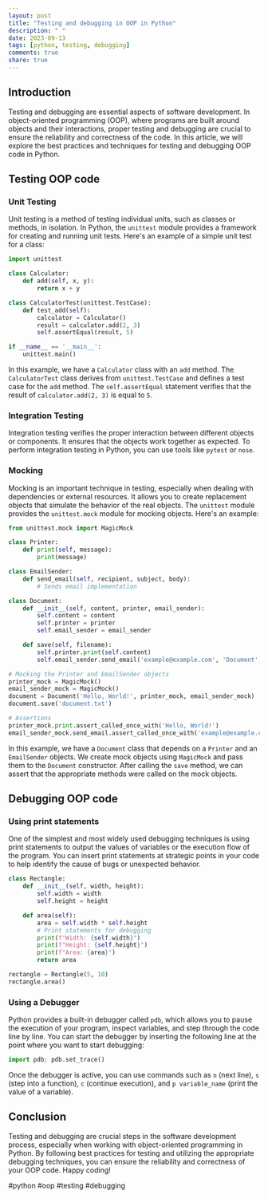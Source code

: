 ```yaml
---
layout: post
title: "Testing and debugging in OOP in Python"
description: " "
date: 2023-09-13
tags: [python, testing, debugging]
comments: true
share: true
---
```


## Introduction
Testing and debugging are essential aspects of software development. In object-oriented programming (OOP), where programs are built around objects and their interactions, proper testing and debugging are crucial to ensure the reliability and correctness of the code. In this article, we will explore the best practices and techniques for testing and debugging OOP code in Python.

## Testing OOP code

### Unit Testing
Unit testing is a method of testing individual units, such as classes or methods, in isolation. In Python, the `unittest` module provides a framework for creating and running unit tests. Here's an example of a simple unit test for a class:

```python
import unittest

class Calculator:
    def add(self, x, y):
        return x + y

class CalculatorTest(unittest.TestCase):
    def test_add(self):
        calculator = Calculator()
        result = calculator.add(2, 3)
        self.assertEqual(result, 5)

if __name__ == '__main__':
    unittest.main()
```

In this example, we have a `Calculator` class with an `add` method. The `CalculatorTest` class derives from `unittest.TestCase` and defines a test case for the `add` method. The `self.assertEqual` statement verifies that the result of `calculator.add(2, 3)` is equal to `5`.

### Integration Testing
Integration testing verifies the proper interaction between different objects or components. It ensures that the objects work together as expected. To perform integration testing in Python, you can use tools like `pytest` or `nose`.

### Mocking
Mocking is an important technique in testing, especially when dealing with dependencies or external resources. It allows you to create replacement objects that simulate the behavior of the real objects. The `unittest` module provides the `unittest.mock` module for mocking objects. Here's an example:

```python
from unittest.mock import MagicMock

class Printer:
    def print(self, message):
        print(message)

class EmailSender:
    def send_email(self, recipient, subject, body):
        # Sends email implementation

class Document:
    def __init__(self, content, printer, email_sender):
        self.content = content
        self.printer = printer
        self.email_sender = email_sender

    def save(self, filename):
        self.printer.print(self.content)
        self.email_sender.send_email('example@example.com', 'Document', self.content)

# Mocking the Printer and EmailSender objects
printer_mock = MagicMock()
email_sender_mock = MagicMock()
document = Document('Hello, World!', printer_mock, email_sender_mock)
document.save('document.txt')

# Assertions
printer_mock.print.assert_called_once_with('Hello, World!')
email_sender_mock.send_email.assert_called_once_with('example@example.com', 'Document', 'Hello, World!')
```

In this example, we have a `Document` class that depends on a `Printer` and an `EmailSender` objects. We create mock objects using `MagicMock` and pass them to the `Document` constructor. After calling the `save` method, we can assert that the appropriate methods were called on the mock objects.

## Debugging OOP code

### Using print statements
One of the simplest and most widely used debugging techniques is using print statements to output the values of variables or the execution flow of the program. You can insert print statements at strategic points in your code to help identify the cause of bugs or unexpected behavior.

```python
class Rectangle:
    def __init__(self, width, height):
        self.width = width
        self.height = height

    def area(self):
        area = self.width * self.height
        # Print statements for debugging
        print(f"Width: {self.width}")
        print(f"Height: {self.height}")
        print(f"Area: {area}")
        return area

rectangle = Rectangle(5, 10)
rectangle.area()
```

### Using a Debugger
Python provides a built-in debugger called `pdb`, which allows you to pause the execution of your program, inspect variables, and step through the code line by line. You can start the debugger by inserting the following line at the point where you want to start debugging:

```python
import pdb; pdb.set_trace()
```

Once the debugger is active, you can use commands such as `n` (next line), `s` (step into a function), `c` (continue execution), and `p variable_name` (print the value of a variable).

## Conclusion
Testing and debugging are crucial steps in the software development process, especially when working with object-oriented programming in Python. By following best practices for testing and utilizing the appropriate debugging techniques, you can ensure the reliability and correctness of your OOP code. Happy coding!

#python #oop #testing #debugging